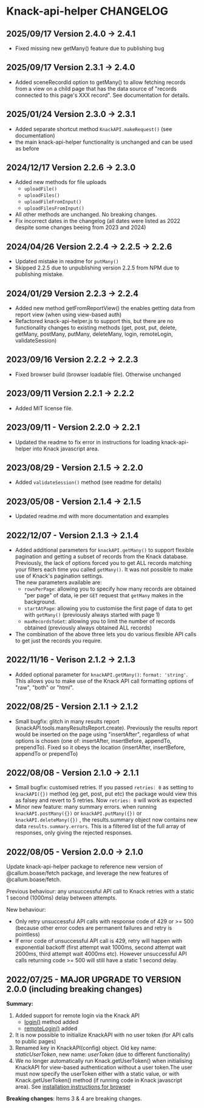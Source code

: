 # Knack-api-helper CHANGELOG

## 2025/09/17 Version 2.4.0 -> 2.4.1
* Fixed missing new getMany() feature due to publishing bug

## 2025/09/17 Version 2.3.1 -> 2.4.0
* Added sceneRecordId option to getMany() to allow fetching records from a view on a child page that has the data source of "records connected to this page's XXX record". See documentation for details.

## 2025/01/24 Version 2.3.0 -> 2.3.1
* Added separate shortcut method `KnackAPI.makeRequest()` (see documentation)
* the main knack-api-helper functionality is unchanged and can be used as before

## 2024/12/17 Version 2.2.6 -> 2.3.0
* Added new methods for file uploads
    * `uploadFile()`
    * `uploadFiles()`
    * `uploadFileFromInput()`
    * `uploadFilesFromInput()`
* All other methods are unchanged. No breaking changes.
* Fix incorrect dates in the changelog (all dates were listed as 2022 despite some changes beeing from 2023 and 2024)

## 2024/04/26 Version 2.2.4 -> 2.2.5 -> 2.2.6
* Updated mistake in readme for `putMany()`
* Skipped 2.2.5 due to unpublishing version 2.2.5 from NPM due to publishing mistake.

## 2024/01/29 Version 2.2.3 -> 2.2.4
* Added new method getFromReportView() the enables getting data from report view (when using view-based auth)
* Refactored knack-api-helper.js to support this, but there are no functionality changes to existing methods (get, post, put, delete, getMany, postMany, putMany, deleteMany, login, remoteLogin, validateSession)

## 2023/09/16 Version 2.2.2 -> 2.2.3
* Fixed browser build (browser loadable file). Otherwise unchanged

## 2023/09/11 Version 2.2.1 -> 2.2.2
* Added MIT license file.

## 2023/09/11 - Version 2.2.0 -> 2.2.1
* Updated the readme to fix error in instructions for loading knack-api-helper into Knack javascript area.

## 2023/08/29 - Version 2.1.5 -> 2.2.0
* Added `validateSession()` method (see readme for details)

## 2023/05/08 - Version 2.1.4 -> 2.1.5
* Updated readme.md with more documentation and examples

## 2022/12/07 - Version 2.1.3 -> 2.1.4

* Added additional parameters for ```knackAPI.getMany()``` to support flexible pagination and getting a subset of records from the Knack database. Previously, the lack of options forced you to get ALL records matching your filters each time you called ```getMany()```. It was not possible to make use of Knack's pagination settings.<br>The new parameters available are:
    * ```rowsPerPage```: allowing you to specify how many records are obtained "per page" of data, ie per ```GET``` request that ```getMany``` makes in the background.
    * ```startAtPage```: allowing you to customise the first page of data to get with ```getMany()``` (previously always started with page 1)
    * ```maxRecordsToGet```: allowing you to limit the number of records obtained (previously always obtained ALL records)
* The combination of the above three lets you do various flexible API calls to get just the records you require.

## 2022/11/16 - Verison 2.1.2 -> 2.1.3

* Added optional parameter for ```knackAPI.getMany()```: ```format: 'string'```. This allows you to make use of the Knack API call formatting options of "raw", "both" or "html".

## 2022/08/25 - Version 2.1.1 -> 2.1.2

* Small bugfix: glitch in many results report (knackAPI.tools.manyResultsReport.create). Previously the results report would be inserted on the page using "insertAfter", regardless of what options is chosen (one of: insertAfter, insertBefore, appendTo, prependTo). Fixed so it obeys the location (insertAfter, insertBefore, appendTo or prependTo)

## 2022/08/08 - Version 2.1.0 -> 2.1.1

* Small bugfix: customised retries. If you passed ```retries: 0``` as setting to ```knackAPI({})``` method (eg get, post, put etc) the package would view this as falsey and revert to 5 retries. Now ```retries: 0``` will work as expected
* Minor new feature: many summary errors. when running ```knackAPI.postMany({})``` or ```knackAPI.putMany({})``` or ```knackAPI.deleteMany({})``` , the results.summary object now contains new data ```results.summary.errors```. This is a filtered list of the full array of responses, only giving the rejected responses.

## 2022/08/05 - Version 2.0.0 -> 2.1.0

Update knack-api-helper package to reference new version of @callum.boase/fetch package, and leverage the new features of @callum.boase/fetch.

Previous behaviour: any unsuccessful API call to Knack retries with a static 1 second (1000ms) delay between attempts.

New behaviour: 
* Only retry unsuccessful API calls with response code of 429 or >= 500 (because other error codes are permanent failures and retry is pointless)
* If error code of unsuccessful API call is 429, retry will happen with exponential backoff (first attempt wait 1000ms, second attempt wait 2000ms, third attempt wait 4000ms etc). However unsuccessful API calls returning code >= 500 will still have a static 1 second delay.

## 2022/07/25 - MAJOR UPGRADE TO VERSION 2.0.0 (including breaking changes)

**Summary:**
1. Added support for remote login via the Knack API
    * [login()](README.md#login) method added
    * [remoteLogin()](README.md#remoteLogin) added
2. It is now possible to initialize KnackAPI with no user token (for API calls to public pages)
3. Renamed key in KnackAPI(config) object. Old key name: *staticUserToken*, new name: *userToken* (due to different functionality)
4. We no longer automatically run Knack.getUserToken() when initialising KnackAPI for view-based authentication without a user token.The user must now specify the userToken either with a static value, or with Knack.getUserToken() method (if running code in Knack javascript area). See [installation instructions for browser](README.md#use-in-browser-or-knack-javascript-code-area)

**Breaking changes**: 
Items 3 & 4 are breaking changes.
